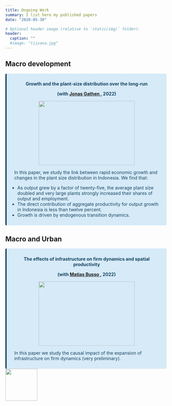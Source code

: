 ```yaml
---
title: Ongoing Work
summary: I list here my published papers
date: "2020-05-30"

# Optional header image (relative to `static/img/` folder).
header:
  caption: ""
  #image: "tijuana.jpg"
---
```


## Macro development

<div class="warning" style='background-color:#D6EAF8; color: #154360; border-left: solid #154360 4px; border-radius: 4px; padding:0.7em;'>
<span>
<p style='margin-top:1em; text-align:center'>
<b>Growth and the plant-size distribution over the long-run</b></p>
<p style="text-align:center;">
<b>(with <a href="https://www.jonasgathen.com"><b> Jonas Gathen </b></a>, 2022)</b></p>
<p style="text-align:center;">
<img src='https://upload.wikimedia.org/wikipedia/commons/d/d3/Bird_Eye_View_Jababeka_Industrial_Estate.jpg' width="300" height="200"/>
</p>
<p style='margin-left:1em;'>
In this paper, we study the link between rapid economic growth and changes in the plant size distribution in Indonesia. We find that:
<ul>
<li> As output grew by a factor of twenty-five, the average plant size doubled and very large plants strongly increased their shares of output and employment.</li>
<li> The direct contribution of aggregate productivity for output growth in Indonesia is less than twelve percent.</li>
<li> Growth is driven by endogenous transition dynamics.</li>
</ul>
</p>
</span>
</div>

## Macro and Urban

<div class="warning" style='background-color:#D6EAF8; color: #154360; border-left: solid #154360 4px; border-radius: 4px; padding:0.7em;'>
<span>
<p style='margin-top:1em; text-align:center'>
<b>The effects of infrastructure on firm dynamics and spatial productivity</b></p>
<p style="text-align:center;">
<b>(with <a href="https://www.matiasbusso.org"><b> Matias Busso </b></a>, 2022)</b></p>
<p style="text-align:center;">
<img src='https://upload.wikimedia.org/wikipedia/commons/thumb/e/e0/Mexico%2C_carretera.jpg/640px-Mexico%2C_carretera.jpg' width="300" height="200"/>
</p>
<p style='margin-left:1em;'>
In this paper we study the causal impact of the expansion of infrastructure on firm dynamics (very preliminary).
</p>
</span>
</div>


<img src="https://i.imgur.com/1SGYcMM.gif" width="100" height="100" />
